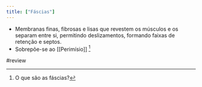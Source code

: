 ```yaml
---
title: ["Fáscias"]
---
```

+ Membranas finas, fibrosas e lisas que revestem os músculos e os separam entre si, permitindo deslizamentos, formando faixas de retenção e septos.
+ Sobrepõe-se ao [[Perimísio]] [^353021]

[^353021]: O que são as fáscias?


#review 